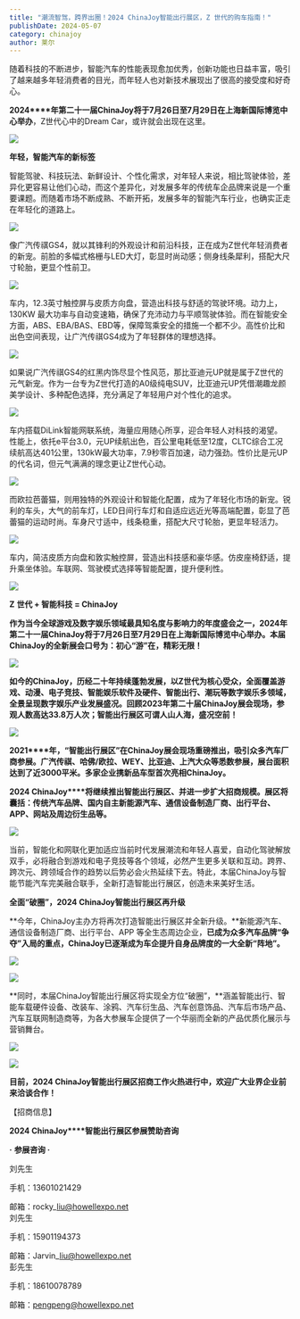 ```yaml
---
title: "潮流智驾，跨界出圈！2024 ChinaJoy智能出行展区，Z 世代的购车指南！"
publishDate: 2024-05-07
category: chinajoy
author: 莱尔
---
```


随着科技的不断进步，智能汽车的性能表现愈加优秀，创新功能也日益丰富，吸引了越来越多年轻消费者的目光，而年轻人也对新技术展现出了很高的接受度和好奇心。

**2024****年第二十一届ChinaJoy将于7月26日至7月29日在上海新国际博览中心举办**，Z世代心中的Dream Car，或许就会出现在这里。

![](https://ec-net-1251389766.cos.ap-shanghai.myqcloud.com/wp-content/uploads/2024/05/20240507124732509.jpg)

**年轻，智能汽车的新标签**

智能驾驶、科技玩法、新鲜设计、个性化需求，对年轻人来说，相比驾驶体验，差异化更容易让他们心动，而这个差异化，对发展多年的传统车企品牌来说是一个重要课题。而随着市场不断成熟、不断开拓，发展多年的智能汽车行业，也确实正走在年轻化的道路上。

![](https://ec-net-1251389766.cos.ap-shanghai.myqcloud.com/wp-content/uploads/2024/05/20240507124734650.jpg)

像广汽传祺GS4，就以其锋利的外观设计和前沿科技，正在成为Z世代年轻消费者的新宠。前脸的多幅式格栅与LED大灯，彰显时尚动感；侧身线条犀利，搭配大尺寸轮胎，更显个性前卫。

![](https://ec-net-1251389766.cos.ap-shanghai.myqcloud.com/wp-content/uploads/2024/05/20240507124742736.jpg)

车内，12.3英寸触控屏与皮质方向盘，营造出科技与舒适的驾驶环境。动力上，130KW 最大功率与自动变速箱，确保了充沛动力与平顺驾驶体验。而在智能安全方面，ABS、EBA/BAS、EBD等，保障驾乘安全的措施一个都不少。高性价比和出色空间表现，让广汽传祺GS4成为了年轻群体的理想选择。

![](https://ec-net-1251389766.cos.ap-shanghai.myqcloud.com/wp-content/uploads/2024/05/20240507124744121.jpg)

如果说广汽传祺GS4的红黑内饰尽显个性风范，那比亚迪元UP就是属于Z世代的元气新宠。作为一台专为Z世代打造的A0级纯电SUV，比亚迪元UP凭借潮趣龙颜美学设计、多种配色选择，充分满足了年轻用户对个性化的追求。

![](https://ec-net-1251389766.cos.ap-shanghai.myqcloud.com/wp-content/uploads/2024/05/20240507124746859.jpg)

车内搭载DiLink智能网联系统，海量应用随心所享，迎合年轻人对科技的渴望。 性能上，依托e平台3.0，元UP续航出色，百公里电耗低至12度，CLTC综合工况续航高达401公里，130kW最大功率，7.9秒零百加速，动力强劲。性价比是元UP的代名词，但元气满满的理念更让Z世代心动。

![](https://ec-net-1251389766.cos.ap-shanghai.myqcloud.com/wp-content/uploads/2024/05/20240507124752807.jpg)

而欧拉芭蕾猫，则用独特的外观设计和智能化配置，成为了年轻化市场的新宠。锐利的车头，大气的前车灯，LED日间行车灯和自适应远近光等高端配置，彰显了芭蕾猫的运动时尚。车身尺寸适中，线条稳重，搭配大尺寸轮胎，更显年轻活力。

![](https://ec-net-1251389766.cos.ap-shanghai.myqcloud.com/wp-content/uploads/2024/05/20240507124754661.jpg)

车内，简洁皮质方向盘和敦实触控屏，营造出科技感和豪华感。仿皮座椅舒适，提升乘坐体验。车联网、驾驶模式选择等智能配置，提升便利性。

![](https://ec-net-1251389766.cos.ap-shanghai.myqcloud.com/wp-content/uploads/2024/05/20240507124756520-1024x571.jpg)

**Z** **世代 + 智能科技 = ChinaJoy**

**作为当今全球游戏及数字娱乐领域最具知名度与影响力的年度盛会之一，2024年第二十一届ChinaJoy将于7月26日至7月29日在上海新国际博览中心举办。本届ChinaJoy的全新展会口号为：初心“游”在，精彩无限！**

![](https://ec-net-1251389766.cos.ap-shanghai.myqcloud.com/wp-content/uploads/2024/05/20240507124801633-1024x576.jpg)

**如今的ChinaJoy，历经二十年持续蓬勃发展，以Z世代为核心受众，全面覆盖游戏、动漫、电子竞技、智能娱乐软件及硬件、智能出行、潮玩等数字娱乐多领域，全景呈现数字娱乐产业发展盛况。回顾2023年第二十届ChinaJoy展会现场，参观人数高达33.8万人次；智能出行展区可谓人山人海，盛况空前！**

![](https://ec-net-1251389766.cos.ap-shanghai.myqcloud.com/wp-content/uploads/2024/05/20240507124810312.jpg)

**2021****年，“智能出行展区”在ChinaJoy展会现场重磅推出，吸引众多汽车厂商参展。广汽传祺、哈佛/欧拉、WEY、比亚迪、上汽大众等悉数参展，展台面积达到了近3000平米。多家企业携新品车型首次亮相ChinaJoy。**

**2024 ChinaJoy****将继续推出智能出行展区、并进一步扩大招商规模。展区将囊括：传统汽车品牌、国内自主新能源汽车、通信设备制造厂商、出行平台、APP、网站及周边衍生品等。**

![](https://ec-net-1251389766.cos.ap-shanghai.myqcloud.com/wp-content/uploads/2024/05/20240507124813419.jpg)

当前，智能化和网联化更加适应当前时代发展潮流和年轻人喜爱，自动化驾驶解放双手，必将融合到游戏和电子竞技等各个领域，必然产生更多关联和互动。跨界、跨次元、跨领域合作的趋势以后势必会火热延续下去。特此，本届ChinaJoy与智能节能汽车完美融合联手，全新打造智能出行展区，创造未来美好生活。

**全面“破圈”，2024 ChinaJoy智能出行展区再升级**

**今年，ChinaJoy主办方将再次打造智能出行展区并全新升级。**新能源汽车、通信设备制造厂商、出行平台、APP 等全生态周边企业，**已成为众多汽车品牌“争夺”入局的重点，ChinaJoy已逐渐成为车企提升自身品牌度的一大全新“阵地”。**

![](https://ec-net-1251389766.cos.ap-shanghai.myqcloud.com/wp-content/uploads/2024/05/20240507124811702.jpg)

![](https://ec-net-1251389766.cos.ap-shanghai.myqcloud.com/wp-content/uploads/2024/05/20240507124858656.png)

**同时，本届ChinaJoy智能出行展区将实现全方位“破圈”，**涵盖智能出行、智能车载硬件设备、改装车、涂鸦、汽车衍生品、汽车创意饰品、汽车后市场产品、汽车互联网制造商等，为各大参展车企提供了一个华丽而全新的产品优质化展示与营销舞台。

![](https://ec-net-1251389766.cos.ap-shanghai.myqcloud.com/wp-content/uploads/2024/05/20240507124812616.jpg)

![](https://ec-net-1251389766.cos.ap-shanghai.myqcloud.com/wp-content/uploads/2024/05/20240507124832370.jpg)

**目前，2024 ChinaJoy智能出行展区招商工作火热进行中，欢迎广大业界企业前来洽谈合作！**

【招商信息】

**2024 ChinaJoy****智能出行展区参展赞助咨询**

**·** **参展咨询 ·**

刘先生

手机：13601021429

邮箱：rocky\_liu@howellexpo.net  
刘先生

手机：15901194373

邮箱：Jarvin\_liu@howellexpo.net  
彭先生

手机：18610078789

邮箱：pengpeng@howellexpo.net
